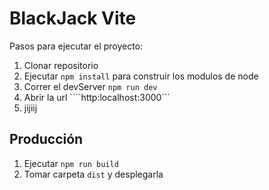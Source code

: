 # BlackJack Vite
Pasos para ejecutar el proyecto: 

1. Clonar repositorio
2. Ejecutar ```npm install``` para construir los modulos de node
3. Correr el devServer ```npm run dev```
4. Abrir la url ````http:localhost:3000```
5. jijiij
## Producción

1. Ejecutar  ```npm run build```
2. Tomar carpeta ```dist``` y desplegarla